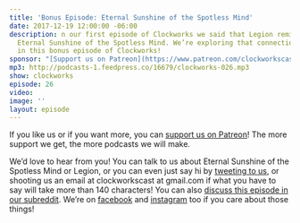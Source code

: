 ```yaml
---
title: 'Bonus Episode: Eternal Sunshine of the Spotless Mind'
date: 2017-12-19 12:00:00 -06:00
description: n our first episode of Clockworks we said that Legion reminded us of
  Eternal Sunshine of the Spotless Mind. We’re exploring that connection in more depth
  in this bonus episode of Clockworks!
sponsor: "[Support us on Patreon](https://www.patreon.com/clockworkscast)"
mp3: http://podcasts-1.feedpress.co/16679/clockworks-026.mp3
show: clockworks
episode: 26
video: 
image: ''
layout: episode
---
```


If you like us or if you want more, you can [support us on Patreon](https://www.patreon.com/clockworkscast)! The more support we get, the more podcasts we will make.

We’d love to hear from you! You can talk to us about Eternal Sunshine of the Spotless Mind or Legion, or you can even just say hi by [tweeting to us](http://www.twitter.com/clockworkscast), or shooting us an email at clockworkscast at gmail.com if what you have to say will take more than 140 characters! You can also [discuss this episode in our subreddit](https://www.reddit.com/r/Goodstuff_fm/). We’re on [facebook](http://facebook.com/clockworkscast) and [instagram](https://www.instagram.com/clockworkscast) too if you care about those things!
